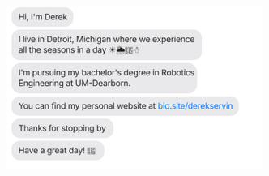 [![](https://raw.githubusercontent.com/cyanavocado/cyanavocado/main/chat.svg)](https://bio.site/derekservin)

